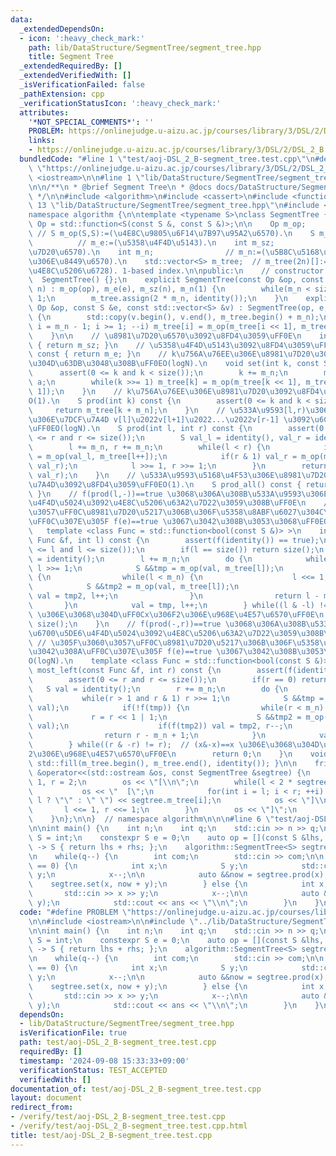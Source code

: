 ```yaml
---
data:
  _extendedDependsOn:
  - icon: ':heavy_check_mark:'
    path: lib/DataStructure/SegmentTree/segment_tree.hpp
    title: Segment Tree
  _extendedRequiredBy: []
  _extendedVerifiedWith: []
  _isVerificationFailed: false
  _pathExtension: cpp
  _verificationStatusIcon: ':heavy_check_mark:'
  attributes:
    '*NOT_SPECIAL_COMMENTS*': ''
    PROBLEM: https://onlinejudge.u-aizu.ac.jp/courses/library/3/DSL/2/DSL_2_B
    links:
    - https://onlinejudge.u-aizu.ac.jp/courses/library/3/DSL/2/DSL_2_B
  bundledCode: "#line 1 \"test/aoj-DSL_2_B-segment_tree.test.cpp\"\n#define PROBLEM\
    \ \"https://onlinejudge.u-aizu.ac.jp/courses/library/3/DSL/2/DSL_2_B\"\n\n#include\
    \ <iostream>\n\n#line 1 \"lib/DataStructure/SegmentTree/segment_tree.hpp\"\n\n\
    \n\n/**\n * @brief Segment Tree\n * @docs docs/DataStructure/SegmentTree/segment_tree.md\n\
    \ */\n\n#include <algorithm>\n#include <cassert>\n#include <functional>\n#line\
    \ 13 \"lib/DataStructure/SegmentTree/segment_tree.hpp\"\n#include <vector>\n\n\
    namespace algorithm {\n\ntemplate <typename S>\nclass SegmentTree {\n    using\
    \ Op = std::function<S(const S &, const S &)>;\n\n    Op m_op;               \
    \ // S m_op(S,S):=(\u4E8C\u9805\u6F14\u7B97\u95A2\u6570).\n    S m_e;        \
    \          // m_e:=(\u5358\u4F4D\u5143).\n    int m_sz;               // m_sz:=(\u8981\
    \u7D20\u6570).\n    int m_n;                // m_n:=(\u5B8C\u5168\u4E8C\u5206\u6728\
    \u306E\u8449\u6570).\n    std::vector<S> m_tree;  // m_tree(2n)[]:=(\u5B8C\u5168\
    \u4E8C\u5206\u6728). 1-based index.\n\npublic:\n    // constructor. O(N).\n  \
    \  SegmentTree() {};\n    explicit SegmentTree(const Op &op, const S &e, size_t\
    \ n) : m_op(op), m_e(e), m_sz(n), m_n(1) {\n        while(m_n < size()) m_n <<=\
    \ 1;\n        m_tree.assign(2 * m_n, identity());\n    }\n    explicit SegmentTree(const\
    \ Op &op, const S &e, const std::vector<S> &v) : SegmentTree(op, e, v.size())\
    \ {\n        std::copy(v.begin(), v.end(), m_tree.begin() + m_n);\n        for(int\
    \ i = m_n - 1; i >= 1; --i) m_tree[i] = m_op(m_tree[i << 1], m_tree[i << 1 | 1]);\n\
    \    }\n\n    // \u8981\u7D20\u6570\u3092\u8FD4\u3059\uFF0E\n    int size() const\
    \ { return m_sz; }\n    // \u5358\u4F4D\u5143\u3092\u8FD4\u3059\uFF0E\n    S identity()\
    \ const { return m_e; }\n    // k\u756A\u76EE\u306E\u8981\u7D20\u3092a\u306B\u7F6E\
    \u304D\u63DB\u3048\u308B\uFF0EO(logN).\n    void set(int k, const S &a) {\n  \
    \      assert(0 <= k and k < size());\n        k += m_n;\n        m_tree[k] =\
    \ a;\n        while(k >>= 1) m_tree[k] = m_op(m_tree[k << 1], m_tree[k << 1 |\
    \ 1]);\n    }\n    // k\u756A\u76EE\u306E\u8981\u7D20\u3092\u8FD4\u3059\uFF0E\
    O(1).\n    S prod(int k) const {\n        assert(0 <= k and k < size());\n   \
    \     return m_tree[k + m_n];\n    }\n    // \u533A\u9593[l,r)\u306E\u8981\u7D20\
    \u306E\u7DCF\u7A4D v[l]\u2022v[l+1]\u2022...\u2022v[r-1] \u3092\u6C42\u3081\u308B\
    \uFF0EO(logN).\n    S prod(int l, int r) const {\n        assert(0 <= l and l\
    \ <= r and r <= size());\n        S val_l = identity(), val_r = identity();\n\
    \        l += m_n, r += m_n;\n        while(l < r) {\n            if(l & 1) val_l\
    \ = m_op(val_l, m_tree[l++]);\n            if(r & 1) val_r = m_op(m_tree[--r],\
    \ val_r);\n            l >>= 1, r >>= 1;\n        }\n        return m_op(val_l,\
    \ val_r);\n    }\n    // \u533A\u9593\u5168\u4F53\u306E\u8981\u7D20\u306E\u7DCF\
    \u7A4D\u3092\u8FD4\u3059\uFF0EO(1).\n    S prod_all() const { return m_tree[1];\
    \ }\n    // f(prod(l,-))==true \u3068\u306A\u308B\u533A\u9593\u306E\u6700\u53F3\
    \u4F4D\u5024\u3092\u4E8C\u5206\u63A2\u7D22\u3059\u308B\uFF0E\n    // \u305F\u3060\
    \u3057\uFF0C\u8981\u7D20\u5217\u306B\u306F\u5358\u8ABF\u6027\u304C\u3042\u308A\
    \uFF0C\u307E\u305F f(e)==true \u3067\u3042\u308B\u3053\u3068\uFF0EO(logN).\n \
    \   template <class Func = std::function<bool(const S &)> >\n    int most_right(const\
    \ Func &f, int l) const {\n        assert(f(identity()) == true);\n        assert(0\
    \ <= l and l <= size());\n        if(l == size()) return size();\n        S val\
    \ = identity();\n        l += m_n;\n        do {\n            while(!(l & 1))\
    \ l >>= 1;\n            S &&tmp = m_op(val, m_tree[l]);\n            if(!f(tmp))\
    \ {\n                while(l < m_n) {\n                    l <<= 1;\n        \
    \            S &&tmp2 = m_op(val, m_tree[l]);\n                    if(f(tmp2))\
    \ val = tmp2, l++;\n                }\n                return l - m_n;\n     \
    \       }\n            val = tmp, l++;\n        } while((l & -l) != l);  // (x&-x)==x\
    \ \u306E\u3068\u304D\uFF0Cx\u306F2\u306E\u968E\u4E57\u6570\uFF0E\n        return\
    \ size();\n    }\n    // f(prod(-,r))==true \u3068\u306A\u308B\u533A\u9593\u306E\
    \u6700\u5DE6\u4F4D\u5024\u3092\u4E8C\u5206\u63A2\u7D22\u3059\u308B\uFF0E\n   \
    \ // \u305F\u3060\u3057\uFF0C\u8981\u7D20\u5217\u306B\u306F\u5358\u8ABF\u6027\u304C\
    \u3042\u308A\uFF0C\u307E\u305F f(e)==true \u3067\u3042\u308B\u3053\u3068\uFF0E\
    O(logN).\n    template <class Func = std::function<bool(const S &)> >\n    int\
    \ most_left(const Func &f, int r) const {\n        assert(f(identity()) == true);\n\
    \        assert(0 <= r and r <= size());\n        if(r == 0) return 0;\n     \
    \   S val = identity();\n        r += m_n;\n        do {\n            r--;\n \
    \           while(r > 1 and r & 1) r >>= 1;\n            S &&tmp = m_op(m_tree[r],\
    \ val);\n            if(!f(tmp)) {\n                while(r < m_n) {\n       \
    \             r = r << 1 | 1;\n                    S &&tmp2 = m_op(m_tree[r],\
    \ val);\n                    if(f(tmp2)) val = tmp2, r--;\n                }\n\
    \                return r - m_n + 1;\n            }\n            val = tmp;\n\
    \        } while((r & -r) != r);  // (x&-x)==x \u306E\u3068\u304D\uFF0Cx\u306F\
    2\u306E\u968E\u4E57\u6570\uFF0E\n        return 0;\n    }\n    void reset() {\
    \ std::fill(m_tree.begin(), m_tree.end(), identity()); }\n\n    friend std::ostream\
    \ &operator<<(std::ostream &os, const SegmentTree &segtree) {\n        int l =\
    \ 1, r = 2;\n        os << \"[\\n\";\n        while(l < 2 * segtree.m_n) {\n \
    \           os << \"  [\";\n            for(int i = l; i < r; ++i) os << (i ==\
    \ l ? \"\" : \" \") << segtree.m_tree[i];\n            os << \"]\\n\";\n     \
    \       l <<= 1, r <<= 1;\n        }\n        os << \"]\";\n        return os;\n\
    \    }\n};\n\n}  // namespace algorithm\n\n\n#line 6 \"test/aoj-DSL_2_B-segment_tree.test.cpp\"\
    \n\nint main() {\n    int n;\n    int q;\n    std::cin >> n >> q;\n\n    using\
    \ S = int;\n    constexpr S e = 0;\n    auto op = [](const S &lhs, const S &rhs)\
    \ -> S { return lhs + rhs; };\n    algorithm::SegmentTree<S> segtree(op, e, n);\n\
    \n    while(q--) {\n        int com;\n        std::cin >> com;\n\n        if(com\
    \ == 0) {\n            int x;\n            S y;\n            std::cin >> x >>\
    \ y;\n            x--;\n\n            auto &&now = segtree.prod(x);\n        \
    \    segtree.set(x, now + y);\n        } else {\n            int x, y;\n     \
    \       std::cin >> x >> y;\n            x--;\n\n            auto &&ans = segtree.prod(x,\
    \ y);\n            std::cout << ans << \"\\n\";\n        }\n    }\n}\n"
  code: "#define PROBLEM \"https://onlinejudge.u-aizu.ac.jp/courses/library/3/DSL/2/DSL_2_B\"\
    \n\n#include <iostream>\n\n#include \"../lib/DataStructure/SegmentTree/segment_tree.hpp\"\
    \n\nint main() {\n    int n;\n    int q;\n    std::cin >> n >> q;\n\n    using\
    \ S = int;\n    constexpr S e = 0;\n    auto op = [](const S &lhs, const S &rhs)\
    \ -> S { return lhs + rhs; };\n    algorithm::SegmentTree<S> segtree(op, e, n);\n\
    \n    while(q--) {\n        int com;\n        std::cin >> com;\n\n        if(com\
    \ == 0) {\n            int x;\n            S y;\n            std::cin >> x >>\
    \ y;\n            x--;\n\n            auto &&now = segtree.prod(x);\n        \
    \    segtree.set(x, now + y);\n        } else {\n            int x, y;\n     \
    \       std::cin >> x >> y;\n            x--;\n\n            auto &&ans = segtree.prod(x,\
    \ y);\n            std::cout << ans << \"\\n\";\n        }\n    }\n}\n"
  dependsOn:
  - lib/DataStructure/SegmentTree/segment_tree.hpp
  isVerificationFile: true
  path: test/aoj-DSL_2_B-segment_tree.test.cpp
  requiredBy: []
  timestamp: '2024-09-08 15:33:33+09:00'
  verificationStatus: TEST_ACCEPTED
  verifiedWith: []
documentation_of: test/aoj-DSL_2_B-segment_tree.test.cpp
layout: document
redirect_from:
- /verify/test/aoj-DSL_2_B-segment_tree.test.cpp
- /verify/test/aoj-DSL_2_B-segment_tree.test.cpp.html
title: test/aoj-DSL_2_B-segment_tree.test.cpp
---
```

